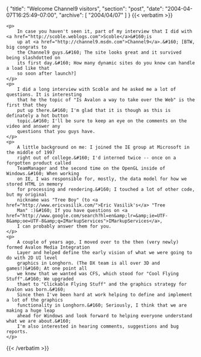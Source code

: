 {
  "title": "Welcome Channel9 visitors",
  "section": "post",
  "date": "2004-04-07T16:25:49-07:00",
  "archive": [
    "2004/04/07"
  ]
}
{{< verbatim >}}

    <p>
        In case you haven't seen it, part of my interview that I did with <a href="http://scoble.weblogs.com">Scoble</a>&#160;is
        up at <a href="http://channel9.msdn.com">Channel9</a>.&#160; [BTW, big congrats to
        the Channel9 guys.&#160; The site looks great and it survived being slashdotted on
        its first day.&#160; How many dynamic sites do you know can handle a load like that
        so soon after launch?]
    </p>
    <p>
        I did a long interview with Scoble and he asked me a lot of questions. It is interesting
        that he the topic of "Is Avalon a way to take over the Web" is the first that they
        put up there.&#160; I'm glad that it is though as this is definately a hot button
        topic.&#160; I'll be sure to keep an eye on the comments on the video and answer any
        questions that you guys have. 
    </p>
    <p>
        A little background on me: I joined the IE group at Microsoft in the middle of 1997
        right out of college.&#160; I'd interned twice -- once on a forgotten product called
        TeamManager and the second time on the OpenGL inside of Windows.&#160; When working
        on IE, I was responsible for, mostly, the data model for how we stored HTML in memory
        for processing and rendering.&#160; I touched a lot of other code, but my original
        nickname was "Tree Boy" (to <a href="http://www.ericvasilik.com/">Eric Vasilik's</a> "Tree
        Man" :)&#160; If you have questions on <a href="http://www.google.com/search?hl=en&amp;lr=&amp;ie=UTF-8&amp;oe=UTF-8&amp;q=IMarkupServices">IMarkupServices</a>,
        I can probably answer them for you. 
    </p>
    <p>
        A couple of years ago, I moved over to the then (very newly) formed Avalon Media Integration
        Layer and helped define the early vision of what we were going to do with 2D UI level
        graphics in Longhorn. (The DX team is all over 3D and games!)&#160; At one point all
        we knew that we wanted was CFS, which stood for "Cool Flying Stuff".&#160; We upgraded
        thaet to "Clickable Flying Stuff" and the graphics strategy for Avalon was born.&#160;
        Since then I've been hard at work helping to define and implement a lot of the graphics
        functionality in Longhorn.&#160; Seriously, I think that we are making a huge leap
        ahead for Windows and look forward to helping everyone understand what we are about.&#160;
        I'm also interested in hearing comments, suggestions and bug reports. 
    </p>

{{< /verbatim >}}
